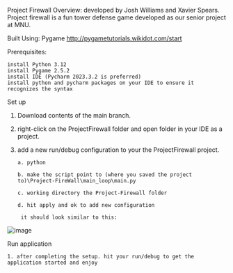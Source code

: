 Project Firewall
Overview:
developed by Josh Williams and Xavier Spears. Project firewall is a fun tower defense game developed as our senior project at MNU.

Built Using:
Pygame http://pygametutorials.wikidot.com/start

Prerequisites:

    install Python 3.12
    install Pygame 2.5.2
    install IDE (Pycharm 2023.3.2 is preferred)
    install python and pycharm packages on your IDE to ensure it recognizes the syntax

Set up
1. Download contents of the main branch.
   
2. right-click on the ProjectFirewall folder and open folder in your IDE as a project.
   
3. add a new run/debug configuration to your the ProjectFirewall project.
   
       a. python

       b. make the script point to (where you saved the project to)\Project-FireWall\main_loop\main.py

       c. working directory the Project-Firewall folder

       d. hit apply and ok to add new configuration

        it should look similar to this:
![image](https://github.com/MNU-Fall-2023/Project-FireWall/assets/143554505/0332141a-ba76-4e06-b39a-844deb16203e)


Run application

    1. after completing the setup. hit your run/debug to get the application started and enjoy




